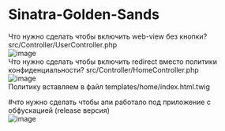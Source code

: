 # Sinatra-Golden-Sands
Что нужно сделать чтобы включить web-view без кнопки? src/Controller/UserController.php<br/>
![image](https://user-images.githubusercontent.com/66408261/142623270-1d10e700-9ad5-49e1-aa86-7a6b25962c23.png)<br/>
Что нужно сделать чтобы включить redirect вместо политики конфиденциальности? src/Controller/HomeController.php<br/>
![image](https://user-images.githubusercontent.com/66408261/142623579-d1f73fdb-e80c-4c8c-9938-7ecc5d2eb9ea.png)<br/>
Политику вставляем в файл templates/home/index.html.twig<br/>

#что нужно сделать чтобы апи работало под приложение с обфускацией (release версия)<br/>
![image](https://user-images.githubusercontent.com/66408261/142624864-9d970d94-ccbe-4d36-8571-f1a45c687ae2.png)

